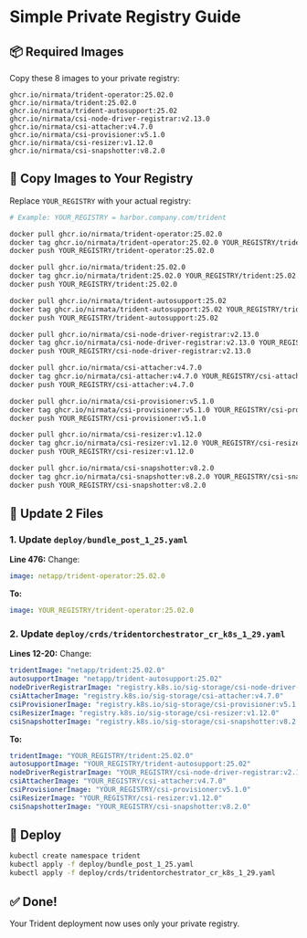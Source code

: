 # Simple Private Registry Guide

## 📦 Required Images

Copy these 8 images to your private registry:

```
ghcr.io/nirmata/trident-operator:25.02.0
ghcr.io/nirmata/trident:25.02.0
ghcr.io/nirmata/trident-autosupport:25.02
ghcr.io/nirmata/csi-node-driver-registrar:v2.13.0
ghcr.io/nirmata/csi-attacher:v4.7.0
ghcr.io/nirmata/csi-provisioner:v5.1.0
ghcr.io/nirmata/csi-resizer:v1.12.0
ghcr.io/nirmata/csi-snapshotter:v8.2.0
```

## 🔄 Copy Images to Your Registry

Replace `YOUR_REGISTRY` with your actual registry:

```bash
# Example: YOUR_REGISTRY = harbor.company.com/trident

docker pull ghcr.io/nirmata/trident-operator:25.02.0
docker tag ghcr.io/nirmata/trident-operator:25.02.0 YOUR_REGISTRY/trident-operator:25.02.0
docker push YOUR_REGISTRY/trident-operator:25.02.0

docker pull ghcr.io/nirmata/trident:25.02.0
docker tag ghcr.io/nirmata/trident:25.02.0 YOUR_REGISTRY/trident:25.02.0
docker push YOUR_REGISTRY/trident:25.02.0

docker pull ghcr.io/nirmata/trident-autosupport:25.02
docker tag ghcr.io/nirmata/trident-autosupport:25.02 YOUR_REGISTRY/trident-autosupport:25.02
docker push YOUR_REGISTRY/trident-autosupport:25.02

docker pull ghcr.io/nirmata/csi-node-driver-registrar:v2.13.0
docker tag ghcr.io/nirmata/csi-node-driver-registrar:v2.13.0 YOUR_REGISTRY/csi-node-driver-registrar:v2.13.0
docker push YOUR_REGISTRY/csi-node-driver-registrar:v2.13.0

docker pull ghcr.io/nirmata/csi-attacher:v4.7.0
docker tag ghcr.io/nirmata/csi-attacher:v4.7.0 YOUR_REGISTRY/csi-attacher:v4.7.0
docker push YOUR_REGISTRY/csi-attacher:v4.7.0

docker pull ghcr.io/nirmata/csi-provisioner:v5.1.0
docker tag ghcr.io/nirmata/csi-provisioner:v5.1.0 YOUR_REGISTRY/csi-provisioner:v5.1.0
docker push YOUR_REGISTRY/csi-provisioner:v5.1.0

docker pull ghcr.io/nirmata/csi-resizer:v1.12.0
docker tag ghcr.io/nirmata/csi-resizer:v1.12.0 YOUR_REGISTRY/csi-resizer:v1.12.0
docker push YOUR_REGISTRY/csi-resizer:v1.12.0

docker pull ghcr.io/nirmata/csi-snapshotter:v8.2.0
docker tag ghcr.io/nirmata/csi-snapshotter:v8.2.0 YOUR_REGISTRY/csi-snapshotter:v8.2.0
docker push YOUR_REGISTRY/csi-snapshotter:v8.2.0
```

## 📝 Update 2 Files

### 1. Update `deploy/bundle_post_1_25.yaml`

**Line 476:** Change:
```yaml
image: netapp/trident-operator:25.02.0
```
**To:**
```yaml
image: YOUR_REGISTRY/trident-operator:25.02.0
```

### 2. Update `deploy/crds/tridentorchestrator_cr_k8s_1_29.yaml`

**Lines 12-20:** Change:
```yaml
tridentImage: "netapp/trident:25.02.0"
autosupportImage: "netapp/trident-autosupport:25.02"
nodeDriverRegistrarImage: "registry.k8s.io/sig-storage/csi-node-driver-registrar:v2.13.0"
csiAttacherImage: "registry.k8s.io/sig-storage/csi-attacher:v4.7.0"
csiProvisionerImage: "registry.k8s.io/sig-storage/csi-provisioner:v5.1.0"
csiResizerImage: "registry.k8s.io/sig-storage/csi-resizer:v1.12.0"
csiSnapshotterImage: "registry.k8s.io/sig-storage/csi-snapshotter:v8.2.0"
```
**To:**
```yaml
tridentImage: "YOUR_REGISTRY/trident:25.02.0"
autosupportImage: "YOUR_REGISTRY/trident-autosupport:25.02"
nodeDriverRegistrarImage: "YOUR_REGISTRY/csi-node-driver-registrar:v2.13.0"
csiAttacherImage: "YOUR_REGISTRY/csi-attacher:v4.7.0"
csiProvisionerImage: "YOUR_REGISTRY/csi-provisioner:v5.1.0"
csiResizerImage: "YOUR_REGISTRY/csi-resizer:v1.12.0"
csiSnapshotterImage: "YOUR_REGISTRY/csi-snapshotter:v8.2.0"
```

## 🚀 Deploy

```bash
kubectl create namespace trident
kubectl apply -f deploy/bundle_post_1_25.yaml
kubectl apply -f deploy/crds/tridentorchestrator_cr_k8s_1_29.yaml
```

## ✅ Done!

Your Trident deployment now uses only your private registry. 